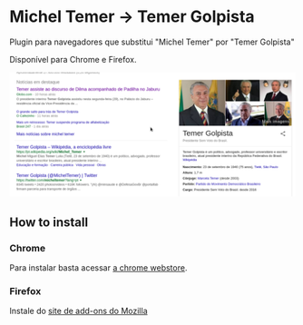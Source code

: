 Michel Temer -> Temer Golpista
=============

Plugin para navegadores que substitui "Michel Temer" por "Temer Golpista"

Disponível para Chrome e Firefox.

![Screenshot](/screenshots/Selection_172.png)

## How to install

### Chrome

Para instalar basta acessar [a chrome webstore](https://chrome.google.com/webstore/detail/temer-golpista/dompoccllcaliphengbfbjihlnjnohae?hl=pt-BR).

### Firefox

Instale do [site de add-ons do Mozilla]()
